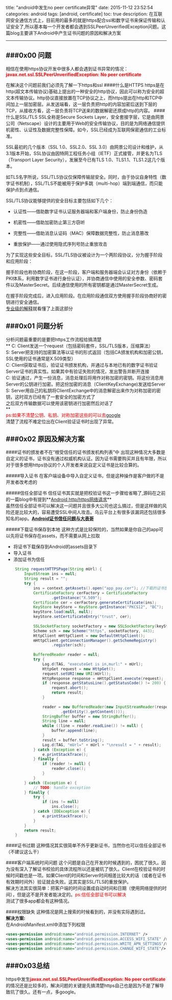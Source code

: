 title: "android中发生no peer certificate异常"
date: 2015-11-12 23:52:54
categories: android
tags: [android, certificate]
toc: true
description: 在互联网安全通信方式上，目前用的最多的就是https配合ssl和数字证书来保证传输和认证安全了,所以基本每一个开发者都会遇到SSLPeerUnverifiedException问题。这篇blog主要讲下Android中产生证书问题的原因和解决方案

---

###0x00 问题
---
相信在使用https协议开发中很多人都会遇到证书异常的情况：
<font color=red>**javax.net.ssl.SSLPeerUnverifiedException: No peer certificate**</font>   

在解决这个问题前我们必须先了解一下https和ssl
####什么是HTTPS
https是在http(超文本传输协议)基础上提出的一种安全的http协议，因此可以称为安全的超文本传输协议。http协议直接放置在TCP协议之上，而https提出在http和TCP中间加上一层加密层。从发送端看，这一层负责把http的内容加密后送到下层的TCP，从接收方看，这一层负责将TCP送来的数据解密还原成http的内容。
####什么是SSL/TLS
SSL全称是Secure Sockets Layer，安全套接字层，它是由网景公司（Netscape）设计的主要用于Web的安全传输协议，目的是为网络通信提供机密性、认证性及数据完整性保障。如今，SSL已经成为互联网保密通信的工业标准。

SSL最初的几个版本（SSL 1.0、SSL2.0、SSL 3.0）由网景公司设计和维护，从3.1版本开始，SSL协议由因特网工程任务小组（IETF）正式接管，并更名为TLS（Transport Layer Security），发展至今已有TLS 1.0、TLS1.1、TLS1.2这几个版本。

如TLS名字所说，SSL/TLS协议仅保障传输层安全。同时，由于协议自身特性（数字证书机制），SSL/TLS不能被用于保护多跳（multi-hop）端到端通信，而只能保护点到点通信。

SSL/TLS协议能够提供的安全目标主要包括如下几个：

- 认证性——借助数字证书认证服务器端和客户端身份，防止身份伪造

- 机密性——借助加密防止第三方窃听

- 完整性——借助消息认证码（MAC）保障数据完整性，防止消息篡改

- 重放保护——通过使用隐式序列号防止重放攻击

为了实现这些安全目标，SSL/TLS协议被设计为一个两阶段协议，分为握手阶段和应用阶段：

握手阶段也称协商阶段，在这一阶段，客户端和服务器端会认证对方身份（依赖于PKI体系，利用数字证书进行身份认证），并协商通信中使用的安全参数、密码套件以及MasterSecret。后续通信使用的所有密钥都是通过MasterSecret生成。

在握手阶段完成后，进入应用阶段。在应用阶段通信双方使用握手阶段协商好的密钥进行安全通信。  
[专业级的解释](http://drops.wooyun.org/tips/6002)就看懂了上面这部分

###0x01 问题分析
---     
分析问题最重要的是要把https工作流程给搞清楚    
**
C: Client发送一个request（包括密码套件，SSL/TLS版本，压缩算法）  
S: Server把支持的加密算法等以证书的形式返回（包括CA颁发机构和加密公钥，SSL使用的证书通常是X.509类型）   
C: Client获取证书后，验证证书颁发机构，并通过与本地已有的数字证书验证Server证书的真实性。如果其中有验证失败的情况，发出警告并断开连接   
C: 验证通过，产生一份消息，消息处理后将用作对称加密的密钥。将这份消息用Server的公钥进行加密。把这份加密的消息（ClientKeyExchange)发送给Server
S: Server用自己的私钥将ClientExchange中的消息解密出来作为对称加密的密钥，这时双方已经有了一套安全的加密方式了  
之后双方传输数据可以使用该密钥进行加密然后对话了  
**  
<font color=red>ps:如果不清楚公钥、私钥、对称加密这些的可以去[google](https://www.google.com)</font>    
清楚了流程不难定位出在Client验证证书时出现了异常。


###0x02 原因及解决方案
---

####证书的颁发者不在“根受信任的证书颁发机构列表”中
出现这种情况大多数是自定义的证书，证书没有通过权威机构认证。因为证书需要购买并且有年限，所以对于很多想用https协议的个人开发者来说自定义证书是比较合算的。

#####导入证书
在客户端设备中导入自定义证书，但是这种操作是客户做的不是开发者改考虑的

#####信任全部证书
信任证书其实就是把校验证书这一步骤给省略了,源码在之前的一篇blog中有提到**[Android http/https网络请求](/2015/05/20/http-https/)**   
虽然信任全部证书可以解决这一问题并且很多大公司也这么搞过，但是这样做的风险还是比较大的，容易遭受SSL中间人攻击。乌云平台上有很多该漏洞还包括很多知名的app。**[Android证书信任问题与大表哥](http://drops.wooyun.org/tips/3296)**

#####下载证书保存到本地
这种方式是比较保险的，当然如果是你自己的app可以先将证书保存在assets，而不需要从网上拉取

* 将证书下载保存到Android的assets目录下
* 导入证书
* 添加证书为信任

```java
    String requestHTTPSPage(String mUrl) {
        InputStream ins = null;
        String result = "";
        try {
            ins = context.getAssets().open("app_pay.cer"); //下载的证书放到项目中的assets目录中
            CertificateFactory cerFactory = CertificateFactory
                    .getInstance("X.509");
            Certificate cer = cerFactory.generateCertificate(ins);
            KeyStore keyStore = KeyStore.getInstance("PKCS12", "BC");
            keyStore.load(null, null);
            keyStore.setCertificateEntry("trust", cer);
 
            SSLSocketFactory socketFactory = new SSLSocketFactory(keyStore);
            Scheme sch = new Scheme("https", socketFactory, 443);
            HttpClient mHttpClient = new DefaultHttpClient();
            mHttpClient.getConnectionManager().getSchemeRegistry()
                    .register(sch);
 
            BufferedReader reader = null;
            try {
                Log.d(TAG, "executeGet is in,murl:" + mUrl);
                HttpGet request = new HttpGet();
                request.setURI(new URI(mUrl));
                HttpResponse response = mHttpClient.execute(request);
                if (response.getStatusLine().getStatusCode() != 200) {
                    request.abort();
                    return result;
                }
 
                reader = new BufferedReader(new InputStreamReader(response
                        .getEntity().getContent()));
                StringBuffer buffer = new StringBuffer();
                String line = null;
                while ((line = reader.readLine()) != null) {
                    buffer.append(line);
                }
                result = buffer.toString();
                Log.d(TAG, "mUrl=" + mUrl + "\nresult = " + result);
            } catch (Exception e) {
                e.printStackTrace();
            } finally {
                if (reader != null) {
                    reader.close();
                }
            }
        } catch (Exception e) {
            // TODO: handle exception
        } finally {
            try {
                if (ins != null)
                    ins.close();
            } catch (IOException e) {
                e.printStackTrace();
            }
        }
        return result;
    }
```

####证书过期
这种情况其实很简单不外乎更新证书，当然你也可以信任全部证书（不建议这么干）

####客户端系统时间问题
这个问题是自己在开发的时候遇到的，困扰了很久。因为没有深入了解证书校验的具体流程所以还是被坑了很久。Client在校验证书的时候时间戳也是一项。如果Client的时间和Server时间相差比较大的话（或者在证书有效期时间外）验证就会失败。这其实是SSL/TLS的重放保护。    
解决方法其实很简单：把客户端的时间设置成自动时间和日期（使用网络提供的时间），但是这不是开发者能决定的。<font color=red>ps:信任全部证书可以解决</font>  
测试了很多app都会有这种情况。

####权限缺失
这种情况是网上搜索的时候看到的，并没有实际遇到过。  
**解决方案:**   
在AndroidManifest.xml中添加下列权限    

```xml
<uses-permission android:name="android.permission.INTERNET" />
<uses-permission android:name="android.permission.ACCESS_WIFI_STATE" />
<uses-permission android:name="android.permission.WRITE_APN_SETTINGS"/>
<uses-permission android:name="android.permission.CHANGE_WIFI_STATE"/>
```

###0x03总结
---

https中发生<font color=red>**javax.net.ssl.SSLPeerUnverifiedException: No peer certificate**</font> 的情况还是比较多的，解决问题的关键是先搞清楚https自己也是因为不是了解导致坑了很久。还有一点，多google。